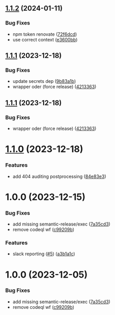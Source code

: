 ## [1.1.2](https://github.com/adobe-rnd/spacecat-audit-post-processor/compare/v1.1.1...v1.1.2) (2024-01-11)


### Bug Fixes

* npm token renovate ([72f6dcd](https://github.com/adobe-rnd/spacecat-audit-post-processor/commit/72f6dcd99e759109f7013c678a073ebc55b51338))
* use correct context ([e3600bb](https://github.com/adobe-rnd/spacecat-audit-post-processor/commit/e3600bb827d484563f8cb0e24952c5f941ab8f5d))

## [1.1.1](https://github.com/adobe-rnd/spacecat-audit-post-processor/compare/v1.1.0...v1.1.1) (2023-12-18)


### Bug Fixes

* update secrets dep ([9b83a1b](https://github.com/adobe-rnd/spacecat-audit-post-processor/commit/9b83a1b0d1c3e64e411b6b743c5ee000e6aef53f))
* wrapper oder (force release) ([4213363](https://github.com/adobe-rnd/spacecat-audit-post-processor/commit/4213363e5943b15776dab8c4cf7a9bcb68f8e67e))

## [1.1.1](https://github.com/adobe-rnd/spacecat-audit-post-processor/compare/v1.1.0...v1.1.1) (2023-12-18)


### Bug Fixes

* wrapper oder (force release) ([4213363](https://github.com/adobe-rnd/spacecat-audit-post-processor/commit/4213363e5943b15776dab8c4cf7a9bcb68f8e67e))

# [1.1.0](https://github.com/adobe-rnd/spacecat-audit-post-processor/compare/v1.0.0...v1.1.0) (2023-12-18)


### Features

* add 404 auditing postprocessing ([84e83e3](https://github.com/adobe-rnd/spacecat-audit-post-processor/commit/84e83e3491d5f7a4f53726c22edb64df28776719))

# 1.0.0 (2023-12-15)


### Bug Fixes

* add missing semantic-release/exec ([7a35cd3](https://github.com/adobe-rnd/spacecat-audit-post-processor/commit/7a35cd364533818463c8270344e86329540600c1))
* remove codeql wf ([c99209b](https://github.com/adobe-rnd/spacecat-audit-post-processor/commit/c99209b9d3b3fefac312344af1260a0a6113849e))


### Features

* slack reporting ([#5](https://github.com/adobe-rnd/spacecat-audit-post-processor/issues/5)) ([a3b1a1c](https://github.com/adobe-rnd/spacecat-audit-post-processor/commit/a3b1a1ca3e9fad1519ae5a46abdf9ea463cc3e5f))

# 1.0.0 (2023-12-05)


### Bug Fixes

* add missing semantic-release/exec ([7a35cd3](https://github.com/adobe-rnd/spacecat-audit-post-processor/commit/7a35cd364533818463c8270344e86329540600c1))
* remove codeql wf ([c99209b](https://github.com/adobe-rnd/spacecat-audit-post-processor/commit/c99209b9d3b3fefac312344af1260a0a6113849e))
